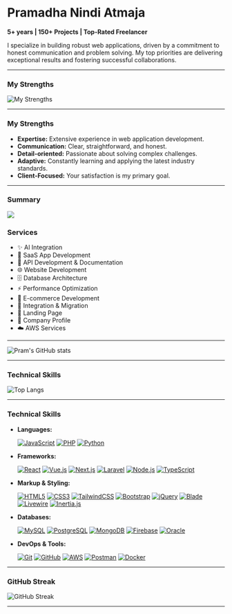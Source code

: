 # Pramadha Nindi Atmaja

**5+ years | 150+ Projects | Top-Rated Freelancer**

I specialize in building robust web applications, driven by a commitment to honest communication and problem solving. My top priorities are delivering exceptional results and fostering successful collaborations.

---
### My Strengths

![My Strengths](https://github-profile-trophy.vercel.app/?username=pramadha-nindi-atmaja&theme=onedark&margin-w=10&margin-h=10)

---
### My Strengths

* **Expertise:** Extensive experience in web application development.
* **Communication:** Clear, straightforward, and honest.
* **Detail-oriented:** Passionate about solving complex challenges.
* **Adaptive:** Constantly learning and applying the latest industry standards.
* **Client-Focused:** Your satisfaction is my primary goal.

---
### Summary
![](http://github-profile-summary-cards.vercel.app/api/cards/profile-details?username=pramadha-nindi-atmaja&theme=github_dark)


### Services

* ✨ AI Integration
* 🚀 SaaS App Development
* 🔗 API Development & Documentation
* 🌐 Website Development
* 🗄️ Database Architecture
* ⚡ Performance Optimization
* 🛒 E-commerce Development
* 🔄 Integration & Migration
* 📄 Landing Page
* 🏢 Company Profile
* ☁️ AWS Services

---

![Pram's GitHub stats](https://github-readme-stats.vercel.app/api?username=pramadha-nindi-atmaja&show_icons=true&theme=github_dark&hide_border=true)


---
### Technical Skills
  
![Top Langs](https://github-readme-stats.vercel.app/api/top-langs/?username=pramadha-nindi-atmaja&layout=compact&theme=github_dark&langs_count=8)

---

### Technical Skills

* **Languages:**
        <p>
            [![JavaScript](https://img.shields.io/badge/JavaScript-F7DF1E?logo=javascript&logoColor=black)](https://www.upwork.com/freelancers/pramadha)
            [![PHP](https://img.shields.io/badge/PHP-777BB4?logo=php&logoColor=white)](https://www.upwork.com/freelancers/pramadha)
            [![Python](https://img.shields.io/badge/Python-3776AB?logo=python&logoColor=white)](https://www.upwork.com/freelancers/pramadha)
        </p>
* **Frameworks:**
          <p>
           	[![React](https://img.shields.io/badge/React-20232a?logo=react&logoColor=61dafb)](https://www.upwork.com/freelancers/pramadha)
           	[![Vue.js](https://img.shields.io/badge/Vue.js-42b883?logo=vue.js&logoColor=white)](https://www.upwork.com/freelancers/pramadha)
	   	[![Next.js](https://img.shields.io/badge/Next.js-000000?logo=next.js&logoColor=white)](https://www.upwork.com/freelancers/pramadha)
           	[![Laravel](https://img.shields.io/badge/Laravel-F55247?logo=laravel&logoColor=white)](https://www.upwork.com/freelancers/pramadha)
	   	[![Node.js](https://img.shields.io/badge/Node.js-339933?logo=node.js&logoColor=white)](https://www.upwork.com/freelancers/pramadha)
	   	[![TypeScript](https://img.shields.io/badge/TypeScript-3178c6?logo=typescript&logoColor=white)](https://www.upwork.com/freelancers/pramadha)
          </p>
* **Markup & Styling:**
        <p>
                [![HTML5](https://img.shields.io/badge/HTML5-e34f26?logo=html5&logoColor=white)](https://www.upwork.com/freelancers/pramadha)
                [![CSS3](https://img.shields.io/badge/CSS3-1572B6?logo=css3&logoColor=white)](https://www.upwork.com/freelancers/pramadha)
                [![TailwindCSS](https://img.shields.io/badge/TailwindCSS-38bdf8?logo=tailwindcss&logoColor=white)](https://www.upwork.com/freelancers/pramadha)
                [![Bootstrap](https://img.shields.io/badge/Bootstrap-7952B3?logo=bootstrap&logoColor=white)](https://www.upwork.com/freelancers/pramadha)
                [![jQuery](https://img.shields.io/badge/jQuery-0769AD?logo=jquery&logoColor=white)](https://www.upwork.com/freelancers/pramadha)
                [![Blade](https://img.shields.io/badge/Blade-e74430?logo=laravel)](https://www.upwork.com/freelancers/pramadha)
                [![Livewire](https://img.shields.io/badge/Livewire-4E5D94?logo=laravel)](https://www.upwork.com/freelancers/pramadha)
                [![Inertia.js](https://img.shields.io/badge/Inertia.js-000000?logo=inertia&logoColor=white)](https://www.upwork.com/freelancers/pramadha)
        </p>
* **Databases:**
          <p>
[![MySQL](https://img.shields.io/badge/MySQL-005C84?logo=mysql&logoColor=white)](https://www.upwork.com/freelancers/pramadha)
[![PostgreSQL](https://img.shields.io/badge/PostgreSQL-336791?logo=postgresql&logoColor=white)](https://www.upwork.com/freelancers/pramadha)
[![MongoDB](https://img.shields.io/badge/MongoDB-47A248?logo=mongodb&logoColor=white)](https://www.upwork.com/freelancers/pramadha)
[![Firebase](https://img.shields.io/badge/Firebase-ffca28?logo=firebase&logoColor=black)](https://www.upwork.com/freelancers/pramadha)
[![Oracle](https://img.shields.io/badge/Oracle-F80000?logo=oracle&logoColor=white)](https://www.upwork.com/freelancers/pramadha)
        </p>
* **DevOps & Tools:**
          <p>
[![Git](https://img.shields.io/badge/Git-F05032?logo=git&logoColor=white)](https://www.upwork.com/freelancers/pramadha)
[![GitHub](https://img.shields.io/badge/GitHub-181717?logo=github&logoColor=white)](https://www.upwork.com/freelancers/pramadha)
[![AWS](https://img.shields.io/badge/AWS-232f3e?logo=amazonaws&logoColor=white)](https://www.upwork.com/freelancers/pramadha)
[![Postman](https://img.shields.io/badge/Postman-FF6C37?logo=postman&logoColor=white)](https://www.upwork.com/freelancers/pramadha)
[![Docker](https://img.shields.io/badge/Docker-2496ED?logo=docker&logoColor=white)](https://www.upwork.com/freelancers/pramadha)
          </p>
---

### GitHub Streak
  
![GitHub Streak](https://github-readme-streak-stats.herokuapp.com/?user=pramadha-nindi-atmaja&theme=github-dark-blue)

---

